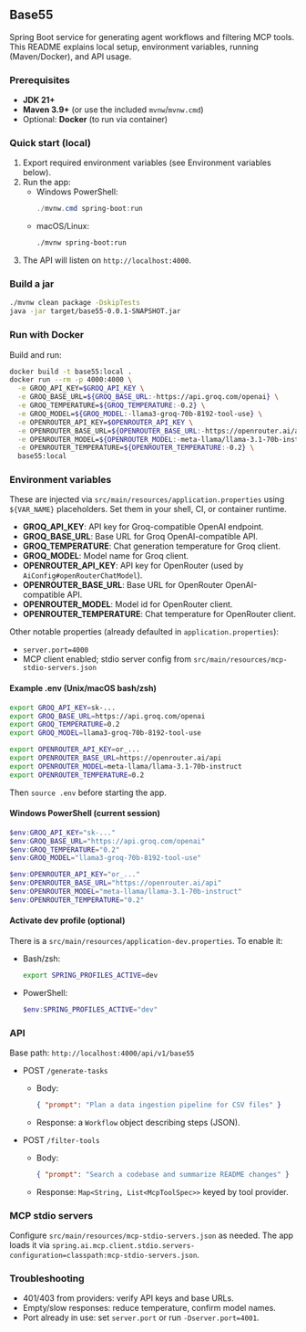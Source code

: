 ## Base55

Spring Boot service for generating agent workflows and filtering MCP tools. This README explains local setup, environment variables, running (Maven/Docker), and API usage.

### Prerequisites
- **JDK 21+**
- **Maven 3.9+** (or use the included `mvnw`/`mvnw.cmd`)
- Optional: **Docker** (to run via container)

### Quick start (local)
1. Export required environment variables (see Environment variables below).
2. Run the app:
   - Windows PowerShell:
     ```powershell
     ./mvnw.cmd spring-boot:run
     ```
   - macOS/Linux:
     ```bash
     ./mvnw spring-boot:run
     ```
3. The API will listen on `http://localhost:4000`.

### Build a jar
```bash
./mvnw clean package -DskipTests
java -jar target/base55-0.0.1-SNAPSHOT.jar
```

### Run with Docker
Build and run:
```bash
docker build -t base55:local .
docker run --rm -p 4000:4000 \
  -e GROQ_API_KEY=$GROQ_API_KEY \
  -e GROQ_BASE_URL=${GROQ_BASE_URL:-https://api.groq.com/openai} \
  -e GROQ_TEMPERATURE=${GROQ_TEMPERATURE:-0.2} \
  -e GROQ_MODEL=${GROQ_MODEL:-llama3-groq-70b-8192-tool-use} \
  -e OPENROUTER_API_KEY=$OPENROUTER_API_KEY \
  -e OPENROUTER_BASE_URL=${OPENROUTER_BASE_URL:-https://openrouter.ai/api} \
  -e OPENROUTER_MODEL=${OPENROUTER_MODEL:-meta-llama/llama-3.1-70b-instruct} \
  -e OPENROUTER_TEMPERATURE=${OPENROUTER_TEMPERATURE:-0.2} \
  base55:local
```

### Environment variables
These are injected via `src/main/resources/application.properties` using `${VAR_NAME}` placeholders. Set them in your shell, CI, or container runtime.

- **GROQ_API_KEY**: API key for Groq-compatible OpenAI endpoint.
- **GROQ_BASE_URL**: Base URL for Groq OpenAI-compatible API.
- **GROQ_TEMPERATURE**: Chat generation temperature for Groq client.
- **GROQ_MODEL**: Model name for Groq client.
- **OPENROUTER_API_KEY**: API key for OpenRouter (used by `AiConfig#openRouterChatModel`).
- **OPENROUTER_BASE_URL**: Base URL for OpenRouter OpenAI-compatible API.
- **OPENROUTER_MODEL**: Model id for OpenRouter client.
- **OPENROUTER_TEMPERATURE**: Chat temperature for OpenRouter client.

Other notable properties (already defaulted in `application.properties`):
- `server.port=4000`
- MCP client enabled; stdio server config from `src/main/resources/mcp-stdio-servers.json`

#### Example .env (Unix/macOS bash/zsh)
```bash
export GROQ_API_KEY=sk-... 
export GROQ_BASE_URL=https://api.groq.com/openai
export GROQ_TEMPERATURE=0.2
export GROQ_MODEL=llama3-groq-70b-8192-tool-use

export OPENROUTER_API_KEY=or_...
export OPENROUTER_BASE_URL=https://openrouter.ai/api
export OPENROUTER_MODEL=meta-llama/llama-3.1-70b-instruct
export OPENROUTER_TEMPERATURE=0.2
```
Then `source .env` before starting the app.

#### Windows PowerShell (current session)
```powershell
$env:GROQ_API_KEY="sk-..."
$env:GROQ_BASE_URL="https://api.groq.com/openai"
$env:GROQ_TEMPERATURE="0.2"
$env:GROQ_MODEL="llama3-groq-70b-8192-tool-use"

$env:OPENROUTER_API_KEY="or_..."
$env:OPENROUTER_BASE_URL="https://openrouter.ai/api"
$env:OPENROUTER_MODEL="meta-llama/llama-3.1-70b-instruct"
$env:OPENROUTER_TEMPERATURE="0.2"
```

#### Activate dev profile (optional)
There is a `src/main/resources/application-dev.properties`. To enable it:
- Bash/zsh:
  ```bash
  export SPRING_PROFILES_ACTIVE=dev
  ```
- PowerShell:
  ```powershell
  $env:SPRING_PROFILES_ACTIVE="dev"
  ```

### API
Base path: `http://localhost:4000/api/v1/base55`

- POST `/generate-tasks`
  - Body:
    ```json
    { "prompt": "Plan a data ingestion pipeline for CSV files" }
    ```
  - Response: a `Workflow` object describing steps (JSON).

- POST `/filter-tools`
  - Body:
    ```json
    { "prompt": "Search a codebase and summarize README changes" }
    ```
  - Response: `Map<String, List<McpToolSpec>>` keyed by tool provider.

### MCP stdio servers
Configure `src/main/resources/mcp-stdio-servers.json` as needed. The app loads it via `spring.ai.mcp.client.stdio.servers-configuration=classpath:mcp-stdio-servers.json`.

### Troubleshooting
- 401/403 from providers: verify API keys and base URLs.
- Empty/slow responses: reduce temperature, confirm model names.
- Port already in use: set `server.port` or run `-Dserver.port=4001`.


